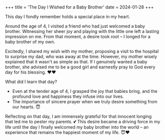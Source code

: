 +++
title = 'The Day I Wished for a Baby Brother'
date = 2024-01-28
+++


This day I fondly remember holds a special place in my heart. 

Around the age of 4, I visited a friend who had just welcomed a baby brother. Witnessing her sheer joy and playing with the little one left a lasting impression on me. From that moment, a desire took root – I longed for a baby brother of my own.

Excitedly, I shared my wish with my mother, proposing a visit to the hospital to surprise my dad, who was away at the time. However, my mother wisely explained that it wasn't as simple as that. If I genuinely wanted a baby brother, she advised me to be a good girl and earnestly pray to God every day for his blessing. ❤️❤️

What did I learn that day?
- Even at the tender age of 4, I grasped the joy that babies bring, and the profound love and happiness they infuse into our lives.
- The importance of sincere prayer when we truly desire something from our hearts. 😇

Reflecting on that day, I am immensely grateful for that innocent longing that led me to pester my parents. 💕 This desire became a driving force in my life until the day I finally welcomed my baby brother into the world – an experience that remains the happiest moment of my life. 😇❤️